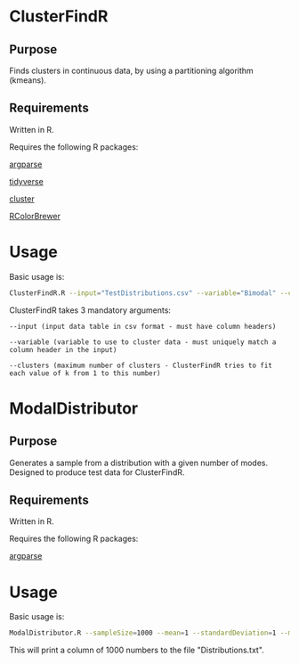 # ClusterFindR
## Purpose
Finds clusters in continuous data, by using a partitioning algorithm (kmeans).
## Requirements
Written in R.

Requires the following R packages:

[argparse](https://cran.r-project.org/web/packages/argparse/index.html)

[tidyverse](https://cran.r-project.org/web/packages/tidyverse/index.html)

[cluster](https://cran.r-project.org/web/packages/cluster/index.html)

[RColorBrewer](https://cran.r-project.org/web/packages/RColorBrewer/index.html)

# Usage
Basic usage is:
```bash
ClusterFindR.R --input="TestDistributions.csv" --variable="Bimodal" --clusters=2
```
ClusterFindR takes 3 mandatory arguments:

	--input (input data table in csv format - must have column headers)

	--variable (variable to use to cluster data - must uniquely match a column header in the input)

	--clusters (maximum number of clusters - ClusterFindR tries to fit each value of k from 1 to this number)

# ModalDistributor
## Purpose
Generates a sample from a distribution with a given number of modes. Designed to produce test data for ClusterFindR.
## Requirements
Written in R.

Requires the following R packages:

[argparse](https://cran.r-project.org/web/packages/argparse/index.html)

# Usage
Basic usage is:
```bash
ModalDistributor.R --sampleSize=1000 --mean=1 --standardDeviation=1 --modes=1 --interval=10
```
This will print a column of 1000 numbers to the file "Distributions.txt".

